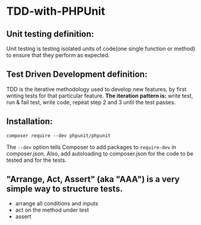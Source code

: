 # TDD-with-PHPUnit


## Unit testing definition:
Unit testing is testing isolated units of code(one single function or method) to ensure that they perform as expected.

## Test Driven Development definition:
TDD is the iterative methodology used to develop new features, by first writing tests for that particular feature. 
**The iteration pattern is:** write test, run & fail test, write code, repeat step 2 and 3 until the test passes.

## Installation:
    composer require --dev phpunit/phpunit
The `--dev` option tells Composer to add packages to `require-dev` in composer.json.
Also, add autoloading to composer.json for the code to be tested and for the tests. 

## "Arrange, Act, Assert" (aka "AAA") is a very simple way to structure tests.
 * arrange all conditions and inputs
 * act on the method under test
 * assert
